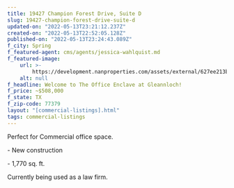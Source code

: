 ```yaml
---
title: 19427 Champion Forest Drive, Suite D
slug: 19427-champion-forest-drive-suite-d
updated-on: "2022-05-13T23:21:12.237Z"
created-on: "2022-05-13T22:52:05.128Z"
published-on: "2022-05-13T23:24:43.089Z"
f_city: Spring
f_featured-agent: cms/agents/jessica-wahlquist.md
f_featured-image:
    url: >-
        https://development.nanproperties.com/assets/external/627ee213b664b5b93b1967a8_19427-champion-forest-dr-spring-tx-19427-champion-forest-dr-1-highdefinition.jpeg
    alt: null
f_headline: Welcome to The Office Enclave at Gleannloch!
f_price: ~$508,000
f_state: TX
f_zip-code: 77379
layout: "[commercial-listings].html"
tags: commercial-listings
---
```


Perfect for Commercial office space.

\- New construction

\- 1,770 sq. ft.

Currently being used as a law firm.
